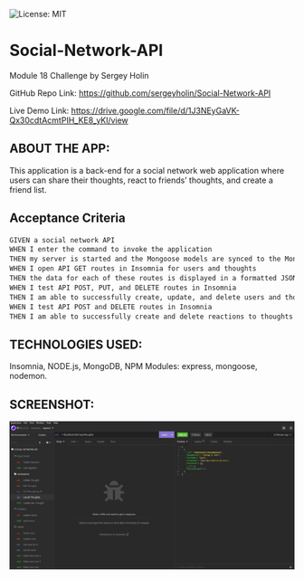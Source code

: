![License: MIT](https://img.shields.io/badge/License-MIT-yellow.svg)
# Social-Network-API
Module 18 Challenge by Sergey Holin

GitHub Repo Link: https://github.com/sergeyholin/Social-Network-API

Live Demo Link: https://drive.google.com/file/d/1J3NEyGaVK-Qx30cdtAcmtPIH_KE8_yKl/view

## ABOUT THE APP:

This application is a back-end for a social network web application where users can share their thoughts, react to friends’ thoughts, and create a friend list.

## Acceptance Criteria

```md
GIVEN a social network API
WHEN I enter the command to invoke the application
THEN my server is started and the Mongoose models are synced to the MongoDB database
WHEN I open API GET routes in Insomnia for users and thoughts
THEN the data for each of these routes is displayed in a formatted JSON
WHEN I test API POST, PUT, and DELETE routes in Insomnia
THEN I am able to successfully create, update, and delete users and thoughts in my database
WHEN I test API POST and DELETE routes in Insomnia
THEN I am able to successfully create and delete reactions to thoughts and add and remove friends to a user’s friend list
```
## TECHNOLOGIES USED: 
Insomnia,
NODE.js,
MongoDB,
NPM Modules: express, mongoose, nodemon.

## SCREENSHOT:

<img src="./assets/img/screenshot.png/"/>
